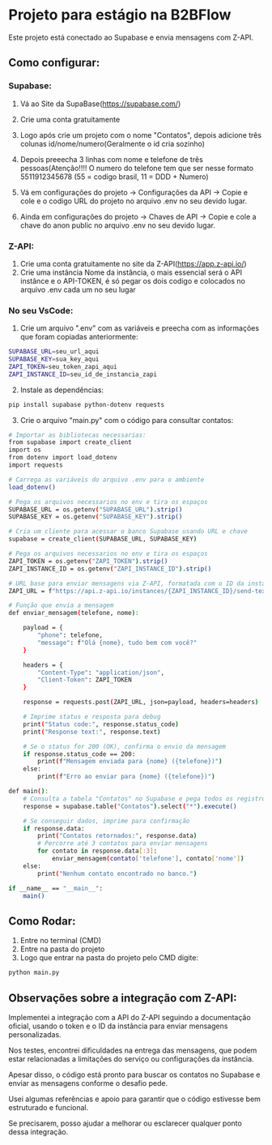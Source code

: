 # Projeto para estágio na B2BFlow

Este projeto está conectado ao Supabase e envia mensagens com Z-API.

## Como configurar:
### Supabase:
1. Vá ao Site da SupaBase(https://supabase.com/)

2. Crie uma conta gratuitamente

3. Logo após crie um projeto com o nome "Contatos", depois adicione três colunas              id/nome/numero(Geralmente o id cria sozinho)

4. Depois preeecha 3 linhas com nome e telefone de três pessoas(Atenção!!!! O numero do telefone tem que ser nesse formato 5511912345678 (55 = codigo brasil, 11 = DDD + Numero)

5. Vá em configurações do projeto -> Configurações da API -> Copie e cole e o codigo URL do projeto no arquivo .env no seu devido lugar.

6. Ainda em configurações do projeto -> Chaves de API -> Copie e cole a chave do anon public no arquivo .env no seu devido lugar.


### Z-API:
1. Crie uma conta gratuitamente no site da Z-API(https://app.z-api.io/)
2. Crie uma instância Nome da instância, o mais essencial será o API instânce e o API-TOKEN, é só pegar os dois codigo e colocados no arquivo .env cada um no seu lugar
   

### No seu VsCode:

1. Crie um arquivo ".env" com as variáveis e preecha com as informações que foram copiadas anteriormente:
```bash
SUPABASE_URL=seu_url_aqui
SUPABASE_KEY=sua_key_aqui
ZAPI_TOKEN=seu_token_zapi_aqui
ZAPI_INSTANCE_ID=seu_id_de_instancia_zapi
```

2. Instale as dependências:
```bash
pip install supabase python-dotenv requests
```

3. Crie o arquivo "main.py" com o código para consultar contatos:
```bash
# Importar as bibliotecas necessarias:
from supabase import create_client
import os
from dotenv import load_dotenv
import requests

# Carrega as variáveis do arquivo .env para o ambiente
load_dotenv()

# Pega os arquivos necessarios no env e tira os espaços
SUPABASE_URL = os.getenv("SUPABASE_URL").strip()
SUPABASE_KEY = os.getenv("SUPABASE_KEY").strip()

# Cria um cliente para acessar o banco Supabase usando URL e chave
supabase = create_client(SUPABASE_URL, SUPABASE_KEY)

# Pega os arquivos necessarios no env e tira os espaços
ZAPI_TOKEN = os.getenv("ZAPI_TOKEN").strip()
ZAPI_INSTANCE_ID = os.getenv("ZAPI_INSTANCE_ID").strip()

# URL base para enviar mensagens via Z-API, formatada com o ID da instância e token
ZAPI_URL = f"https://api.z-api.io/instances/{ZAPI_INSTANCE_ID}/send-text"

# Função que envia a mensagem
def enviar_mensagem(telefone, nome):

    payload = {
        "phone": telefone,
        "message": f"Olá {nome}, tudo bem com você?"
    }

    headers = {
        "Content-Type": "application/json",
        "Client-Token": ZAPI_TOKEN
    }

    response = requests.post(ZAPI_URL, json=payload, headers=headers)

    # Imprime status e resposta para debug
    print("Status code:", response.status_code)
    print("Response text:", response.text)

    # Se o status for 200 (OK), confirma o envio da mensagem
    if response.status_code == 200:
        print(f"Mensagem enviada para {nome} ({telefone})")
    else:
        print(f"Erro ao enviar para {nome} ({telefone})")

def main():
    # Consulta a tabela "Contatos" no Supabase e pega todos os registros
    response = supabase.table("Contatos").select("*").execute()

    # Se conseguir dados, imprime para confirmação
    if response.data:
        print("Contatos retornados:", response.data)
        # Percorre até 3 contatos para enviar mensagens
        for contato in response.data[:3]:
            enviar_mensagem(contato['telefone'], contato['nome'])
    else:
        print("Nenhum contato encontrado no banco.")

if __name__ == "__main__":
    main()

```



## Como Rodar:

1. Entre no terminal (CMD)
2. Entre na pasta do projeto
3. Logo que entrar na pasta do projeto pelo CMD digite:
```bash
python main.py
```




## Observações sobre a integração com Z-API:

Implementei a integração com a API do Z-API seguindo a documentação oficial, usando o token e o ID da instância para enviar mensagens personalizadas.

Nos testes, encontrei dificuldades na entrega das mensagens, que podem estar relacionadas a limitações do serviço ou configurações da instância.

Apesar disso, o código está pronto para buscar os contatos no Supabase e enviar as mensagens conforme o desafio pede.

Usei algumas referências e apoio para garantir que o código estivesse bem estruturado e funcional.

Se precisarem, posso ajudar a melhorar ou esclarecer qualquer ponto dessa integração.
